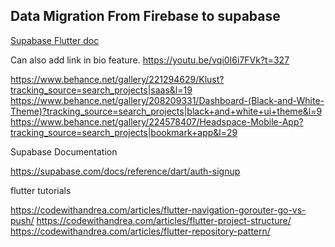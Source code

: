 ## Data Migration From Firebase to supabase

[Supabase Flutter doc](https://supabase.com/docs/guides/getting-started/tutorials/with-flutter?queryGroups=database-method&database-method=sql)



Can also add link in bio feature.
<https://youtu.be/vqi0I6i7FVk?t=327>


https://www.behance.net/gallery/221294629/Klust?tracking_source=search_projects|saas&l=19
https://www.behance.net/gallery/208209331/Dashboard-(Black-and-White-Theme)?tracking_source=search_projects|black+and+white+ui+theme&l=9
https://www.behance.net/gallery/224578407/Headspace-Mobile-App?tracking_source=search_projects|bookmark+app&l=29




Supabase Documentation

https://supabase.com/docs/reference/dart/auth-signup




flutter tutorials

https://codewithandrea.com/articles/flutter-navigation-gorouter-go-vs-push/
https://codewithandrea.com/articles/flutter-project-structure/
https://codewithandrea.com/articles/flutter-repository-pattern/


